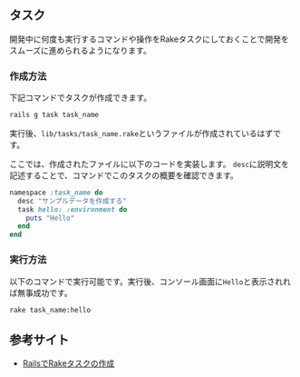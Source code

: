 ## タスク
開発中に何度も実行するコマンドや操作をRakeタスクにしておくことで開発をスムーズに進められるようになります。

### 作成方法
下記コマンドでタスクが作成できます。
```sh
rails g task task_name
```
実行後、`lib/tasks/task_name.rake`というファイルが作成されているはずです。

ここでは、作成されたファイルに以下のコードを実装します。
`desc`に説明文を記述することで、コマンドでこのタスクの概要を確認できます。
```ruby
namespace :task_name do 
  desc "サンプルデータを作成する"
  task hello: :environment do
    puts "Hello"
  end
end
```
### 実行方法
以下のコマンドで実行可能です。実行後、コンソール画面に`Hello`と表示されれば無事成功です。
```
rake task_name:hello
```

## 参考サイト
+ [RailsでRakeタスクの作成](http://ruby-rails.hatenadiary.com/entry/20141117/1416225563)